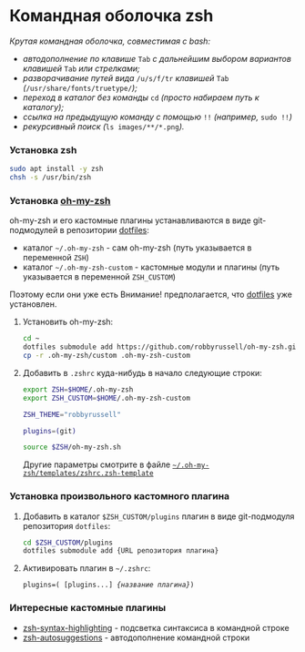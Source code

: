 # Командная оболочка zsh
*Крутая командная оболочка, совместимая с bash:*

* *автодополнение по клавише* `Tab` *c дальнейшим выбором вариантов клавишей* `Tab` *или стрелками;*
* *разворачивание путей вида* `/u/s/f/tr` *клавишей* `Tab` *(*`/usr/share/fonts/truetype/`*);*
* *переход в каталог без команды* `cd` *(просто набираем путь к каталогу);*
* *ссылка на предыдущую команду с помощью* `!!` *(например,* `sudo !!`*)*
* *рекурсивный поиск (*`ls images/**/*.png`*).*

### Установка zsh

```bash
sudo apt install -y zsh
chsh -s /usr/bin/zsh
```
### Установка [oh-my-zsh](https://github.com/robbyrussell/oh-my-zsh)

oh-my-zsh и его кастомные плагины устанавливаются в виде git-подмодулей
в репозитории [dotfiles](https://github.com/radimih/dotfiles):
* каталог `~/.oh-my-zsh` - сам oh-my-zsh (путь указывается в переменной `ZSH`)
* каталог `~/.oh-my-zsh-custom` - кастомные модули и плагины (путь указывается в переменной `ZSH_CUSTOM`)

Поэтому если они уже есть 
Внимание! предполагается, что [dotfiles](/dotfiles.md) уже установлен.

1. Установить oh-my-zsh:
    ```bash
    cd ~
    dotfiles submodule add https://github.com/robbyrussell/oh-my-zsh.git .oh-my-zsh
    cp -r .oh-my-zsh/custom .oh-my-zsh-custom
    ```

1. Добавить в `.zshrc` куда-нибудь в начало следующие строки:

    ```bash
    export ZSH=$HOME/.oh-my-zsh
    export ZSH_CUSTOM=$HOME/.oh-my-zsh-custom
    
    ZSH_THEME="robbyrussell"
    
    plugins=(git)

    source $ZSH/oh-my-zsh.sh
    ```
  
    Другие параметры смотрите в файле [`~/.oh-my-zsh/templates/zshrc.zsh-template`](https://github.com/robbyrussell/oh-my-zsh/blob/master/templates/zshrc.zsh-template)

### Установка произвольного кастомного плагина

1. Добавить в каталог `$ZSH_CUSTOM/plugins` плагин в виде git-подмодуля репозитория `dotfiles`:

    ```bash
    cd $ZSH_CUSTOM/plugins
    dotfiles submodule add {URL репозитория плагина}
    ```
  
1. Активировать плагин в `~/.zshrc`:

    `plugins=( [plugins...] `*`{название плагина}`*`)`

### Интересные кастомные плагины

* [zsh-syntax-highlighting](https://github.com/zsh-users/zsh-syntax-highlighting) - подсветка синтаксиса в командной строке
* [zsh-autosuggestions](https://github.com/zsh-users/zsh-autosuggestions) - автодополнение командной строки
